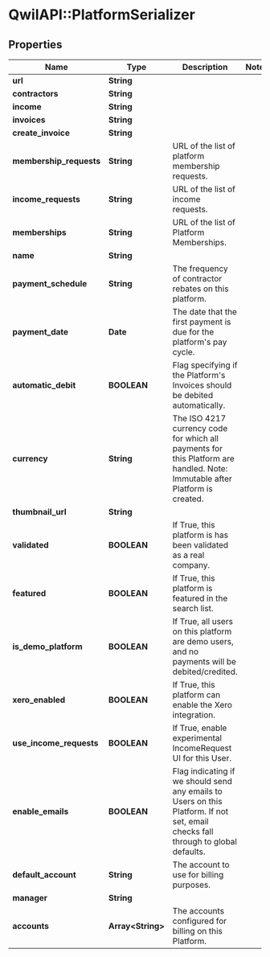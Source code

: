 # QwilAPI::PlatformSerializer

## Properties
Name | Type | Description | Notes
------------ | ------------- | ------------- | -------------
**url** | **String** |  | 
**contractors** | **String** |  | 
**income** | **String** |  | 
**invoices** | **String** |  | 
**create_invoice** | **String** |  | 
**membership_requests** | **String** | URL of the list of platform membership requests. | 
**income_requests** | **String** | URL of the list of income requests. | 
**memberships** | **String** | URL of the list of Platform Memberships. | 
**name** | **String** |  | 
**payment_schedule** | **String** | The frequency of contractor rebates on this platform. | 
**payment_date** | **Date** | The date that the first payment is due for the platform&#39;s pay cycle. | 
**automatic_debit** | **BOOLEAN** | Flag specifying if the Platform&#39;s Invoices should be debited automatically. | 
**currency** | **String** | The ISO 4217 currency code for which all payments for this Platform are handled. Note: Immutable after Platform is created. | 
**thumbnail_url** | **String** |  | 
**validated** | **BOOLEAN** | If True, this platform is has been validated as a real company. | 
**featured** | **BOOLEAN** | If True, this platform is featured in the search list. | 
**is_demo_platform** | **BOOLEAN** | If True, all users on this platform are demo users, and no payments will be debited/credited. | 
**xero_enabled** | **BOOLEAN** | If True, this platform can enable the Xero integration. | 
**use_income_requests** | **BOOLEAN** | If True, enable experimental IncomeRequest UI for this User. | 
**enable_emails** | **BOOLEAN** | Flag indicating if we should send any emails to Users on this Platform. If not set, email checks fall through to global defaults. | 
**default_account** | **String** | The account to use for billing purposes. | 
**manager** | **String** |  | 
**accounts** | **Array&lt;String&gt;** | The accounts configured for billing on this Platform. | 


